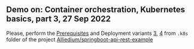 ## Demo on: Container orchestration, Kubernetes basics, part 3, 27 Sep 2022

Please, perform the [Prerequisites](https://github.com/Alliedium/springboot-api-rest-example/tree/master/.k8s#prerequisites) 
and Deployment variants
[3](https://github.com/Alliedium/springboot-api-rest-example/tree/master/.k8s#3-added-services-and-persistence-via-pvc), 
[4](https://github.com/Alliedium/springboot-api-rest-example/tree/master/.k8s#4-replicasets-readiness-and-liveness-probes) 
from ```.k8s``` folder of the project 
[Alliedium/springboot-api-rest-example](https://github.com/Alliedium/springboot-api-rest-example/) 

